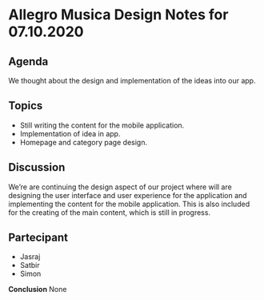 # Allegro Musica Design Notes for 07.10.2020

## Agenda

We thought about the design and implementation of the ideas into our app.

## Topics

- Still writing the content for the mobile application.
- Implementation of idea in app.
- Homepage and category page design.

## Discussion

We’re are continuing the design aspect of our project where will are designing the user interface and user experience for the application and implementing the content for the mobile application. This is also included for the creating of the main content, which is still in progress.   

## Partecipant 

- Jasraj
- Satbir
- Simon

**Conclusion**
None